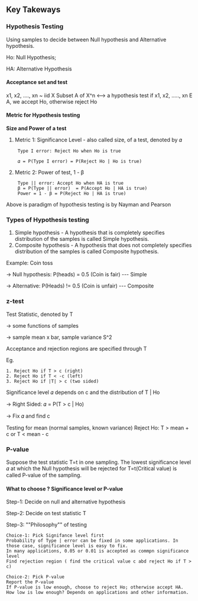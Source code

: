 ## Key Takeways

### Hypothesis Testing
Using samples to decide between Null hypothesis and Alternative hypothesis.

Ho: Null Hypothesis;

HA: Alternative Hypothesis


#### Acceptance set and test
x1, x2, ...., xn ~ iid X
Subset A of X^n <--> a hypothesis test
if x1, x2, ....., xn E A, we accept Ho, otherwise reject Ho

#### Metric for Hypothesis testing

**Size and Power of a test**
1. Metric 1: Significance Level - also called size, of a test, denoted by 𝛼
    
        Type I error: Reject Ho when Ho is true

        𝛼 = P(Type I error) = P(Reject Ho | Ho is true)

2. Metric 2: Power of test, 1 - β

        Type || error: Accept Ho when HA is true
        β = P(Type || error)  = P(Accept Ho | HA is true)
        Power = 1 - β = P(Reject Ho | HA is true)

Above is paradigm of hypothesis testing is by Nayman and Pearson

### Types of Hypothesis testing
1. Simple hypothesis - A hypothesis that is completely specifies distribution of the samples is called Simple hypothesis.
2. Composite hypothesis - A hypothesis that does not completely specifies distribution of the samples is called Composite hypothesis.

Example: Coin toss

-> Null hypothesis: P(heads) = 0.5 (Coin is fair) --- Simple

-> Alternative: P(Heads) != 0.5 (Coin is unfair) --- Composite

### z-test
Test Statistic, denoted by T

-> some functions of samples

-> sample mean x bar, sample variance S^2

Acceptance and rejection regions are specified through T

Eg. 

    1. Reject Ho if T > c (right)
    2. Reject Ho if T < -c (left)
    3. Reject Ho if |T| > c (two sided)

Significance level 𝛼 depends on c and the distribution of T | Ho

-> Right Sided: 𝛼 = P(T > c | Ho)

-> Fix 𝛼 and find c

Testing for mean (normal samples, known variance)
Reject Ho: T > mean + c or T < mean - c

### P-value
Suppose the test statistic T=t in one sampling. The lowest significance level 𝛼 at which the Null hypothesis will be rejected for T=t(Critical value) is called P-value of the sampling.

#### What to choose ? Significance level or P-value
Step-1: Decide on null and alternative hypothesis

Step-2: Decide on test statistic T

Step-3: ""Philosophy"" of testing
    
    Choice-1: Pick Signifance level first
    Probability of Type | error can be fixed in some applications. In those case, significance level is easy to fix.
    In many applications, 0.05 or 0.01 is accepted as commpn significance level
    Find rejection region ( find the critical value c abd reject Ho if T > c)

    Choice-2: Pick P-value
    Report the P-value
    If P-value is low enough, choose to reject Ho; otherwise accept HA.
    How low is low enough? Depends on applications and other information.

